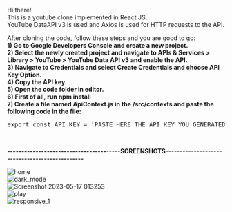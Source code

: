 Hi there!<br/>
This is a youtube clone implemented in React JS.<br/>
YouTube DataAPI v3 is used and Axios is used for HTTP requests to the API.<br/>

After cloning the code, follow these steps and you are good to go:<br/>
**1) Go to Google Developers Console and create a new project.**<br/>
**2) Select the newly created project and navigate to APIs & Services > Library > YouTube > YouTube Data API v3 and enable the API.**<br/>
**3) Navigate to Credentials and select Create Credentials and choose API Key Option.**<br/>
**4) Copy the API key.**<br/>
**5) Open the code folder in editor.**<br/>
**6) First of all, run npm install**<br/>
**7) Create a file named ApiContext.js in the /src/contexts and paste the following code in the file:** <br/>

<pre>
export const API_KEY = 'PASTE HERE THE API KEY YOU GENERATED';
</pre>
<br/>

**----------------------------------------SCREENSHOTS-----------------------------------------------**


![home](https://github.com/awan7676/Youtube_Clone_With_ReactJS_and_Youtube_DataAPI_v3/assets/88929929/de6f3636-0825-43b5-ace8-23addd09d76e)<br/>
![dark_mode](https://github.com/awan7676/Youtube_Clone_With_ReactJS_and_Youtube_DataAPI_v3/assets/88929929/72744133-03c0-4fca-a70b-fab9d719f6f9)<br/>
![Screenshot 2023-05-17 013253](https://github.com/awan7676/Youtube_Clone_With_ReactJS_and_Youtube_DataAPI_v3/assets/88929929/d76ec079-e30f-441f-962b-11bc0f1a4cba)<br/>
![play](https://github.com/awan7676/Youtube_Clone_With_ReactJS_and_Youtube_DataAPI_v3/assets/88929929/ae8307aa-19f9-4208-8216-04f00260370a)<br/>
![responsive_1](https://github.com/awan7676/Youtube_Clone_With_ReactJS_and_Youtube_DataAPI_v3/assets/88929929/62d288b1-d4c6-4e35-ac78-5e29ea98bafa)<br/>
